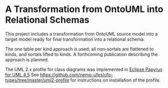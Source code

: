 # A Transformation from OntoUML into Relational Schemas

This project includes a transformation from OntoUML source model into a target model ready for final transformation into a relational schema.

The one table per kind approach is used; all non-sortals are flattened to kinds, and sortals lifted to kinds. A forthcoming publication describing the approach is planned.

The UML 2.x profile for class diagrams was implemented in  [Eclipse Papyrus for UML 4.5](https://www.eclipse.org/papyrus/) See https://github.com/nemo-ufes/ufo-types/tree/master/uml2-profile for instructions on installation of the profile.

